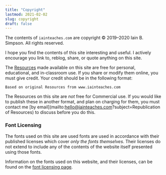 ```yaml
---
title: "Copyright"
lastmod: 2021-02-02
slug: copyright
draft: false
---
```


The contents of `iainteaches.com` are copyright © 2019–2020 Iain B.
Simpson.  All rights reserved.

I hope you find the contents of this site interesting and useful.  I
actively encourage you link to, reblog, share, or quote anything on this
site.

The [Resources](/resources) made available on this site are free for
personal, educational, and in-classroom use.  If you share or modify
them online, you must give credit.  Your credit should be in the
following format:

    Based on original Resources from www.iainteaches.com

The Resources on this site are _not_ free for Commercial use.  If you
would like to publish these in another format, and plan on charging for
them, you must contact me [by
email](mailto:hello@iainteaches.com?subject=Republication of Resources)
to discuss before you do this.

### Font Licensing

The fonts used on this site are used fonts are used in accordance with
their published licenses which cover _only the fonts themselves_.  Their
licenses do not extend to include any of the contents of the website
itself presented using those fonts.

Information on the fonts used on this website, and their licenses, can
be found on the [font licensing page](/font-licenses).
